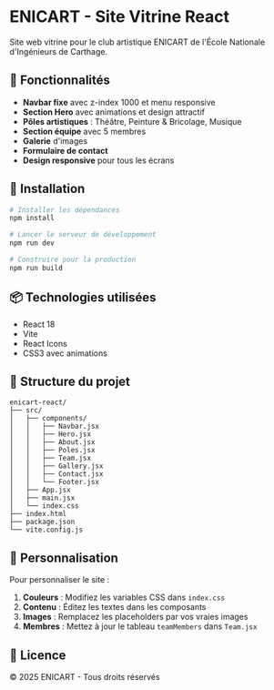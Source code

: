 # ENICART - Site Vitrine React

Site web vitrine pour le club artistique ENICART de l'École Nationale d'Ingénieurs de Carthage.

## 🎨 Fonctionnalités

- **Navbar fixe** avec z-index 1000 et menu responsive
- **Section Hero** avec animations et design attractif
- **Pôles artistiques** : Théâtre, Peinture & Bricolage, Musique
- **Section équipe** avec 5 membres
- **Galerie** d'images
- **Formulaire de contact**
- **Design responsive** pour tous les écrans

## 🚀 Installation

```bash
# Installer les dépendances
npm install

# Lancer le serveur de développement
npm run dev

# Construire pour la production
npm run build
```

## 📦 Technologies utilisées

- React 18
- Vite
- React Icons
- CSS3 avec animations

## 🎯 Structure du projet

```
enicart-react/
├── src/
│   ├── components/
│   │   ├── Navbar.jsx
│   │   ├── Hero.jsx
│   │   ├── About.jsx
│   │   ├── Poles.jsx
│   │   ├── Team.jsx
│   │   ├── Gallery.jsx
│   │   ├── Contact.jsx
│   │   └── Footer.jsx
│   ├── App.jsx
│   ├── main.jsx
│   └── index.css
├── index.html
├── package.json
└── vite.config.js
```

## 🎨 Personnalisation

Pour personnaliser le site :

1. **Couleurs** : Modifiez les variables CSS dans `index.css`
2. **Contenu** : Éditez les textes dans les composants
3. **Images** : Remplacez les placeholders par vos vraies images
4. **Membres** : Mettez à jour le tableau `teamMembers` dans `Team.jsx`

## 📝 Licence

© 2025 ENICART - Tous droits réservés
